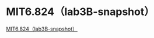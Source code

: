 # MIT6.824（lab3B-snapshot）
[MIT6.824（lab3B-snapshot）](https://aiwithcloud.com/2022/09/16/mit6-824lab3b_snapshot/)